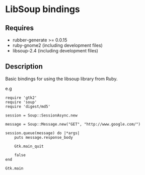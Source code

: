LibSoup bindings
================

Requires
--------
* rubber-generate >= 0.0.15
* ruby-gnome2 (including development files)
* libsoup-2.4 (including development files)

Description
-----------

Basic bindings for using the libsoup library from Ruby.

e.g

	require 'gtk2'
	require 'soup'
	require 'digest/md5'

	session = Soup::SessionAsync.new

	message = Soup::Message.new("GET", "http://www.google.com/")

	session.queue(message) do |*args|
		puts message.response_body

		Gtk.main_quit

		false
	end

	Gtk.main

